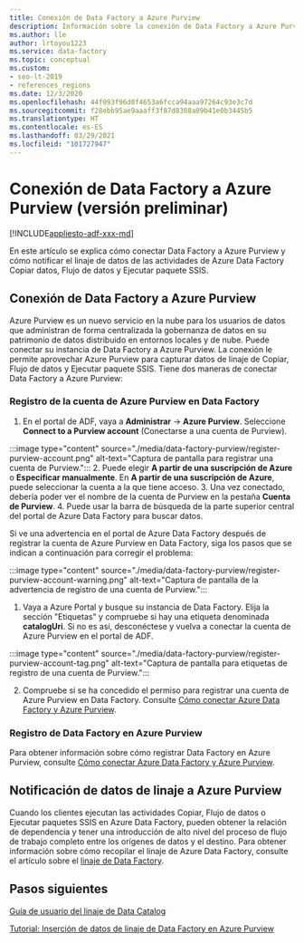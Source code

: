 ```yaml
---
title: Conexión de Data Factory a Azure Purview
description: Información sobre la conexión de Data Factory a Azure Purview
ms.author: lle
author: lrtoyou1223
ms.service: data-factory
ms.topic: conceptual
ms.custom:
- seo-lt-2019
- references_regions
ms.date: 12/3/2020
ms.openlocfilehash: 44f093f96d0f4653a6fcca94aaa97264c93e3c7d
ms.sourcegitcommit: f28ebb95ae9aaaff3f87d8388a09b41e0b3445b5
ms.translationtype: HT
ms.contentlocale: es-ES
ms.lasthandoff: 03/29/2021
ms.locfileid: "101727947"
---
```

# <a name="connect-data-factory-to-azure-purview-preview"></a>Conexión de Data Factory a Azure Purview (versión preliminar)
[!INCLUDE[appliesto-adf-xxx-md](includes/appliesto-adf-xxx-md.md)]

En este artículo se explica cómo conectar Data Factory a Azure Purview y cómo notificar el linaje de datos de las actividades de Azure Data Factory Copiar datos, Flujo de datos y Ejecutar paquete SSIS.


## <a name="connect-data-factory-to-azure-purview"></a>Conexión de Data Factory a Azure Purview
Azure Purview es un nuevo servicio en la nube para los usuarios de datos que administran de forma centralizada la gobernanza de datos en su patrimonio de datos distribuido en entornos locales y de nube. Puede conectar su instancia de Data Factory a Azure Purview. La conexión le permite aprovechar Azure Purview para capturar datos de linaje de Copiar, Flujo de datos y Ejecutar paquete SSIS. Tiene dos maneras de conectar Data Factory a Azure Purview:
### <a name="register-azure-purview-account-to-data-factory"></a>Registro de la cuenta de Azure Purview en Data Factory
1. En el portal de ADF, vaya a **Administrar** -> **Azure Purview**. Seleccione **Connect to a Purview account** (Conectarse a una cuenta de Purview). 

:::image type="content" source="./media/data-factory-purview/register-purview-account.png" alt-text="Captura de pantalla para registrar una cuenta de Purview.":::
2. Puede elegir **A partir de una suscripción de Azure** o **Especificar manualmente**. En **A partir de una suscripción de Azure**, puede seleccionar la cuenta a la que tiene acceso. 
3. Una vez conectado, debería poder ver el nombre de la cuenta de Purview en la pestaña **Cuenta de Purview**. 
4. Puede usar la barra de búsqueda de la parte superior central del portal de Azure Data Factory para buscar datos. 

Si ve una advertencia en el portal de Azure Data Factory después de registrar la cuenta de Azure Purview en Data Factory, siga los pasos que se indican a continuación para corregir el problema:

:::image type="content" source="./media/data-factory-purview/register-purview-account-warning.png" alt-text="Captura de pantalla de la advertencia de registro de una cuenta de Purview.":::

1. Vaya a Azure Portal y busque su instancia de Data Factory. Elija la sección "Etiquetas" y compruebe si hay una etiqueta denominada **catalogUri**. Si no es así, desconéctese y vuelva a conectar la cuenta de Azure Purview en el portal de ADF.

:::image type="content" source="./media/data-factory-purview/register-purview-account-tag.png" alt-text="Captura de pantalla para etiquetas de registro de una cuenta de Purview.":::

2. Compruebe si se ha concedido el permiso para registrar una cuenta de Azure Purview en Data Factory. Consulte [Cómo conectar Azure Data Factory y Azure Purview](../purview/how-to-link-azure-data-factory.md#create-new-data-factory-connection).

### <a name="register-data-factory-in-azure-purview"></a>Registro de Data Factory en Azure Purview
Para obtener información sobre cómo registrar Data Factory en Azure Purview, consulte [Cómo conectar Azure Data Factory y Azure Purview](../purview/how-to-link-azure-data-factory.md). 

## <a name="report-lineage-data-to-azure-purview"></a>Notificación de datos de linaje a Azure Purview
Cuando los clientes ejecutan las actividades Copiar, Flujo de datos o Ejecutar paquetes SSIS en Azure Data Factory, pueden obtener la relación de dependencia y tener una introducción de alto nivel del proceso de flujo de trabajo completo entre los orígenes de datos y el destino.
Para obtener información sobre cómo recopilar el linaje de Azure Data Factory, consulte el artículo sobre el [linaje de Data Factory](../purview/how-to-link-azure-data-factory.md#supported-azure-data-factory-activities).

## <a name="next-steps"></a>Pasos siguientes
[Guía de usuario del linaje de Data Catalog](../purview/catalog-lineage-user-guide.md)

[Tutorial: Inserción de datos de linaje de Data Factory en Azure Purview](turorial-push-lineage-to-purview.md)